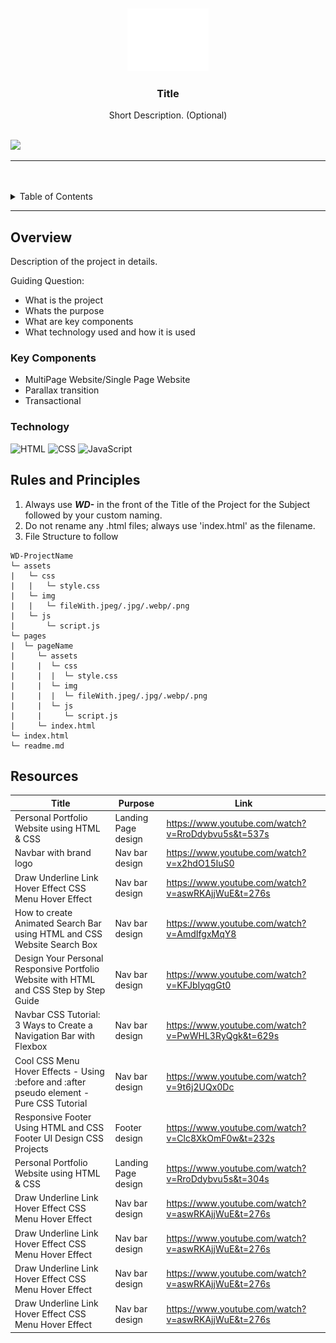 <a name="readme-top">

<br/>

<br />
<div align="center">
  <a href="https://github.com/zyx-0314/">
  <!-- TODO: If you want to add logo or banner you can add it here -->
    <img src="./assets/img/nyebe_white.png" alt="Nyebe" width="130" height="100">
  </a>
<!-- TODO: Change Title to the name of the title of your Project -->
  <h3 align="center">Title</h3>
</div>
<!-- TODO: Make a short description -->
<div align="center">
  Short Description. (Optional)
</div>

<br />

<!-- TODO: Change the zyx-0314 into your github username  -->
<!-- TODO: Change the WD-Template-Project into the same name of your folder -->
![](https://visit-counter.vercel.app/counter.png?page=zyx-0314/WD-Template-Project)

---

<br />
<br />

<!-- TODO: If you want to add more layers for your readme -->
<details>
  <summary>Table of Contents</summary>
  <ol>
    <li>
      <a href="#overview">Overview</a>
      <ol>
        <li>
          <a href="#key-components">Key Components</a>
        </li>
        <li>
          <a href="#technology">Technology</a>
        </li>
      </ol>
    </li>
    <li>
      <a href="#rules-and-principles">Rules and Principles</a>
    </li>
    <li>
      <a href="#resources">Resources</a>
    </li>
  </ol>
</details>

---

## Overview

<!-- TODO: To be changed -->
<!-- The following are just sample -->
Description of the project in details.

Guiding Question:
- What is the project
- Whats the purpose
- What are key components
- What technology used and how it is used

### Key Components
<!-- TODO: List of Key Components -->
<!-- The following are just sample -->
- MultiPage Website/Single Page Website
- Parallax transition
- Transactional

### Technology
<!-- TODO: List of Technology Used -->
![HTML](https://img.shields.io/badge/HTML-E34F26?style=for-the-badge&logo=html5&logoColor=white)
![CSS](https://img.shields.io/badge/CSS-1572B6?style=for-the-badge&logo=css3&logoColor=white)
![JavaScript](https://img.shields.io/badge/JavaScript-F7DF1E?style=for-the-badge&logo=javascript&logoColor=white)

## Rules and Principles
1. Always use ***WD-*** in the front of the Title of the Project for the Subject followed by your custom naming.
2. Do not rename any .html files; always use 'index.html' as the filename.
3. File Structure to follow

```
WD-ProjectName
└─ assets
|   └─ css
|   |   └─ style.css
|   └─ img
|   |   └─ fileWith.jpeg/.jpg/.webp/.png
|   └─ js
|       └─ script.js
└─ pages
|  └─ pageName
|     └─ assets
|     |  └─ css
|     |  |  └─ style.css
|     |  └─ img
|     |  |  └─ fileWith.jpeg/.jpg/.webp/.png
|     |  └─ js
|     |     └─ script.js
|     └─ index.html
└─ index.html
└─ readme.md
```

## Resources

<!-- TODO: Add References -->
| Title | Purpose | Link |
|-|-|-|
| Personal Portfolio Website using HTML & CSS | Landing Page design | https://www.youtube.com/watch?v=RroDdybvu5s&t=537s |
| Navbar with brand logo | Nav bar design | https://www.youtube.com/watch?v=x2hdO15luS0 |
| Draw Underline Link Hover Effect CSS Menu Hover Effect | Nav bar design | https://www.youtube.com/watch?v=aswRKAjjWuE&t=276s |
| How to create Animated Search Bar using HTML and CSS Website Search Box | Nav bar design | https://www.youtube.com/watch?v=AmdIfgxMqY8 |
| Design Your Personal Responsive Portfolio Website with HTML and CSS Step by Step Guide | Nav bar design | https://www.youtube.com/watch?v=KFJbIyqgGt0 |
| Navbar CSS Tutorial: 3 Ways to Create a Navigation Bar with Flexbox | Nav bar design | https://www.youtube.com/watch?v=PwWHL3RyQgk&t=629s |
| Cool CSS Menu Hover Effects - Using :before and :after pseudo element - Pure CSS Tutorial | Nav bar design | https://www.youtube.com/watch?v=9t6j2UQx0Dc |
| Responsive Footer Using HTML and CSS Footer UI Design CSS Projects | Footer design | https://www.youtube.com/watch?v=Clc8XkOmF0w&t=232s |
| Personal Portfolio Website using HTML & CSS | Landing Page design | https://www.youtube.com/watch?v=RroDdybvu5s&t=304s |
| Draw Underline Link Hover Effect CSS Menu Hover Effect | Nav bar design | https://www.youtube.com/watch?v=aswRKAjjWuE&t=276s |
| Draw Underline Link Hover Effect CSS Menu Hover Effect | Nav bar design | https://www.youtube.com/watch?v=aswRKAjjWuE&t=276s |
| Draw Underline Link Hover Effect CSS Menu Hover Effect | Nav bar design | https://www.youtube.com/watch?v=aswRKAjjWuE&t=276s |
| Draw Underline Link Hover Effect CSS Menu Hover Effect | Nav bar design | https://www.youtube.com/watch?v=aswRKAjjWuE&t=276s |
